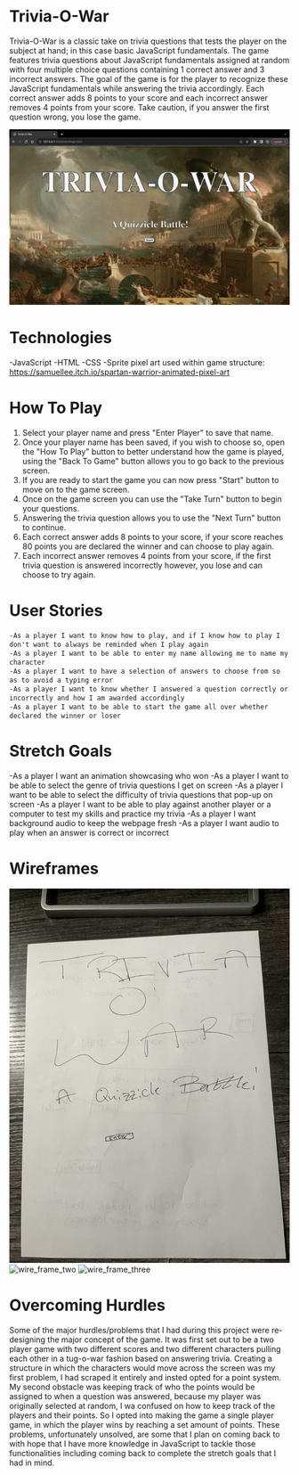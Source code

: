 # Trivia-O-War
Trivia-O-War is a classic take on trivia questions that tests the player on the subject at hand; in this case basic JavaScript fundamentals. The game features trivia questions about JavaScript fundamentals assigned at random with four multiple choice questions containing 1 correct answer and 3 incorrect answers. The goal of the game is for the player to recognize these JavaScript fundamentals while answering the trivia accordingly. Each correct answer adds 8 points to your score and each incorrect answer removes 4 points from your score. Take caution, if you answer the first question wrong, you lose the game.

![trivia-o-war-screenshot](Trivia-O-War_Screenshot.jpg)

# Technologies
-JavaScript 
-HTML
-CSS
-Sprite pixel art used within game structure: https://samuellee.itch.io/spartan-warrior-animated-pixel-art 

# How To Play 
1. Select your player name and press "Enter Player" to save that name.
2. Once your player name has been saved, if you wish to choose so, open the "How To Play" button to better understand how the game is played, using the "Back To Game" button allows you to go back to the previous screen.
3. If you are ready to start the game you can now press "Start" button to move on to the game screen.
4. Once on the game screen you can use the "Take Turn" button to begin your questions.
5. Answering the trivia question allows you to use the "Next Turn" button to continue.
6. Each correct answer adds 8 points to your score, if your score reaches 80 points you are declared the winner and can choose to play again.
7. Each incorrect answer removes 4 points from your score, if the first trivia question is answered incorrectly however, you lose and can choose to try again.

# User Stories
    -As a player I want to know how to play, and if I know how to play I don't want to always be reminded when I play again
    -As a player I want to be able to enter my name allowing me to name my character
    -As a player I want to have a selection of answers to choose from so as to avoid a typing error
    -As a player I want to know whether I answered a question correctly or incorrectly and how I am awarded accordingly 
    -As a player I want to be able to start the game all over whether declared the winner or loser

# Stretch Goals
-As a player I want an animation showcasing who won
-As a player I want to be able to select the genre of trivia questions I get on screen
-As a player I want to be able to select the difficulty of trivia questions that pop-up on screen
-As a player I want to be able to play against another player or a computer to test my skills and practice my trivia
-As a player I want background audio to keep the webpage fresh
-As a player I want audio to play when an answer is correct or incorrect

# Wireframes 
![wireframe_one](Trivia-O-War-Changed.jpg)
![wire_frame_two](Trivia-O-War-Changed-2.jpg)
![wire_frame_three](Trivia-O-War-Changed-3.jpg)

# Overcoming Hurdles
Some of the major hurdles/problems that I had during this project were re-designing the major concept of the game. It was first set out to be a two player game with two different scores and two different characters pulling each other in a tug-o-war fashion based on answering trivia. Creating a structure in which the characters would move across the screen was my first problem, I had scraped it entirely and insted opted for a point system. My second obstacle was keeping track of who the points would be assigned to when a question was answered, because my player was originally selected at random, I wa confused on how to keep track of the players and their points. So I opted into making the game a single player game, in which the player wins by reaching a set amount of points. These problems, unfortunately unsolved, are some that I plan on coming back to with hope that I have more knowledge in JavaScript to tackle those functionalities including coming back to complete the stretch goals that I had in mind. 
